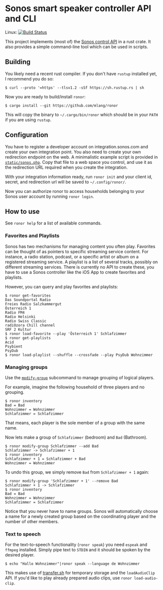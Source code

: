 # Sonos smart speaker controller API and CLI

Linux: [![Build Status](https://travis-ci.org/mlang/ronor.svg?branch=master)](https://travis-ci.org/mlang/ronor)

This project implements (most of) the [Sonos control API] in a rust crate. It also provides a simple command-line tool which can be used in scripts.

## Building

You likely need a recent rust compiler.  If you don't have `rustup` installed yet, I recommend you do so:

```console
$ curl --proto '=https' --tlsv1.2 -sSf https://sh.rustup.rs | sh
```

Now you are ready to build/install `ronor`:

```console
$ cargo install --git https://github.com/mlang/ronor
```

This will copy the binary to `~/.cargo/bin/ronor` which should be in your `PATH` if you are using `rustup`.

## Configuration

You have to register a developer account on integration.sonos.com and create your own integration point. You also need to create your own redirection endpoint on the web. A minimalistic example script is provided in [`static/sonos.php`].  Copy that file to a web space you control, and use it as the redirection URL required when you create the integration.

With your integration information ready, run `ronor init` and your client id, secret, and redirection url will be saved to `~/.config/ronor/`.

Now you can authorize ronor to access households belonging to your Sonos user account by running `ronor login`.

## How to use

See `ronor help` for a list of available commands.

### Favorites and Playlists

Sonos has two mechanisms for managing content you often play.  Favorites can be thought of as pointers to specific streaming service content.  For instance, a radio station, podcast, or a specific artist or album on a registered streaming service.  A playlist is a list of several tracks, possibly on different streaming services.  There is currently no API to create these, you have to use a Sonos controller like the iOS App to create favorites and playlists.

However, you can query and play favorites and playlists:

```console
$ ronor get-favorites
Das Soundportal Radio
Freies Radio Salzkammergut
Österreich 1
Radio FM4
Radio Helsinki
Radio Swiss Classic
radiOzora Chill channel
SRF 2 Kultur
$ ronor load-favorite --play 'Österreich 1' Schlafzimmer
$ ronor get-playlists
Acid
Psybient
PsyDub
$ ronor load-playlist --shuffle --crossfade --play PsyDub Wohnzimmer
```

### Managing groups

Use the [`modify-group`] subcommand to manage grouping of logical players.

For example, imagine the following household of three players and no grouping.

```console
$ ronor inventory
Bad = Bad
Wohnzimmer = Wohnzimmer
Schlafzimmer = Schlafzimmer
```

That means, each player is the sole member of a group with the same name.

Now lets make a group of `Schlafzimmer` (bedroom) and `Bad` (Bathroom).

```console
$ ronor modify-group Schlafzimmer --add Bad
Schlafzimmer -> Schlafzimmer + 1
$ ronor inventory
Schlafzimmer + 1 = Schlafzimmer + Bad
Wohnzimmer = Wohnzimmer
```

To undo this group, we simply remove `Bad` from `Schlafzimmer + 1` again:

```console
$ ronor modify-group 'Schlafzimmer + 1' --remove Bad
Schlafzimmer + 1 -> Schlafzimmer
$ ronor inventory
Bad = Bad
Wohnzimmer = Wohnzimmer
Schlafzimmer = Schlafzimmer
```

Notice that you never have to name groups.  Sonos will automatically choose a name for a newly created group based on the coordinating player and the number of other members.

### Text to speech

For the text-to-speech functionality (`ronor speak`) you need `espeak` and `ffmpeg` installed. Simply pipe text to `STDIN` and it should be spoken by the desired player.

```console
$ echo "Hallo Wohnzimmer"|ronor speak --language de Wohnzimmer
```

This makes use of [transfer.sh] for temporary storage and the `loadAudioClip` API.  If you'd like to play already prepared audio clips, use `ronor load-audio-clip`.

[Sonos control API]: https://developer.sonos.com/reference/control-api/
[transfer.sh]: https://transfer.sh/
[`static/sonos.php`]: https://github.com/mlang/ronor/blob/master/static/sonos.php
[`modify-group`]: https://github.com/mlang/ronor/blob/master/src/subcmds/modify_group.rs
